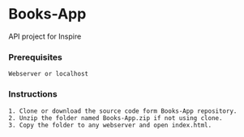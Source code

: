 # Books-App
API project for Inspire

### Prerequisites
```
Webserver or localhost
```
### Instructions
```
1. Clone or download the source code form Books-App repository.
2. Unzip the folder named Books-App.zip if not using clone.
3. Copy the folder to any webserver and open index.html.
```

